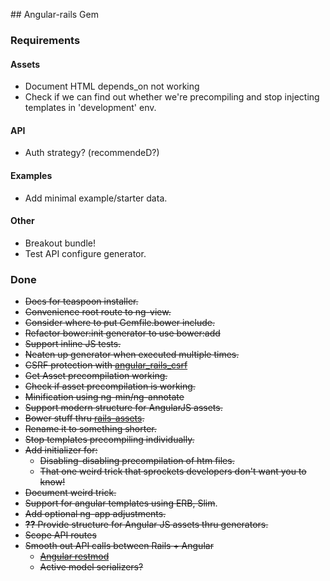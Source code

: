 ## Angular-rails Gem

### Requirements

#### Assets
* Document HTML depends_on not working
* Check if we can find out whether we're precompiling and stop injecting templates
  in 'development' env.

#### API
* Auth strategy? (recommendeD?)

#### Examples
* Add minimal example/starter data.

#### Other
* Breakout bundle!
* Test API configure generator.

### Done
* ~~Docs for teaspoon installer.~~
* ~~Convenience root route to ng-view.~~
* ~~Consider where to put Gemfile.bower include.~~
* ~~Refactor bower:init generator to use bower:add~~
* ~~Support inline JS tests.~~
* ~~Neaten up generator when executed multiple times.~~
* ~~CSRF protection with [angular_rails_csrf](https://github.com/jsanders/angular_rails_csrf)~~
* ~~Get Asset precompilation working.~~
* ~~Check if asset precompilation is working.~~
* ~~Minification using ng-min/ng-annotate~~
* ~~Support modern structure for AngularJS assets.~~
* ~~Bower stuff thru [rails-assets](https://rails-assets.org/).~~
* ~~Rename it to something shorter.~~
* ~~Stop templates precompiling individually.~~
* ~~Add initializer for:~~
    * ~~Disabling-disabling precompilation of htm files.~~
    * ~~That one weird trick that sprockets developers don't want you to know!~~
* ~~Document weird trick.~~
* ~~Support for angular templates using ERB, Slim~~.
* ~~Add optional ng-app adjustments.~~
* ~~__??__ Provide structure for Angular JS assets thru generators.~~
* ~~Scope API routes~~
* ~~Smooth out API calls between Rails + Angular~~
  - ~~[Angular restmod](https://github.com/platanus/angular-restmod)~~
  - ~~Active model serializers?~~
